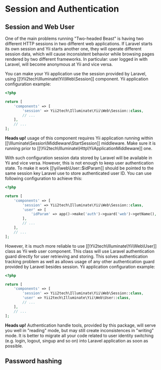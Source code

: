 Session and Authentication
==========================

Session and Web User <span id="session-and-web-user"></span>
--------------------

One of the main problems running "Two-headed Beast" is having two different HTTP sessions in two different
web applications. If Laravel starts its own session and Yii starts another one, they will operate different
session data, which will cause inconsistent behavior while browsing pages rendered by two different frameworks.
In particular: user logged in with Laravel, will become anonymous at Yii and vice versa.

You can make your Yii application use the session provided by Laravel, using [[\Yii2tech\Illuminate\Yii\Web\Session]] component.
Yii application configuration example:

```php
<?php

return [
    'components' => [
        'session' => Yii2tech\Illuminate\Yii\Web\Session::class,
        // ...
    ],
    // ...
];
```

**Heads up!** usage of this component requires Yii application running within [[\Illuminate\Session\Middleware\StartSession]] middleware.
Make sure it is running prior to [[\Yii2tech\Illuminate\Http\YiiApplicationMiddleware]] one.

With such configuration session data stored by Laravel will be available in Yii and vice versa.
However, this is not enough to keep user authentication state. To make it work [[\yii\web\User::$idParam]] should be
pointed to the same session key Laravel use to store authenticated user ID. You can use following configuration to
achieve this:

```php
<?php

return [
    'components' => [
        'session' => Yii2tech\Illuminate\Yii\Web\Session::class,
        'user' => [
            'idParam' => app()->make('auth')->guard('web')->getName(),
        ],
        // ...
    ],
    // ...
];
```

However, it is much more reliable to use [[\Yii2tech\Illuminate\Yii\Web\User]] class as Yii web user component.
This class will use Laravel authentication guard directly for user retrieving and storing. This solves authentication
tracking problem as well as allows usage of any other authentication guard provided by Laravel besides session.
Yii application configuration example:

```php
<?php

return [
    'components' => [
        'session' => Yii2tech\Illuminate\Yii\Web\Session::class,
        'user' => Yii2tech\Illuminate\Yii\Web\User::class,
        // ...
    ],
    // ...
];
```

**Heads up!** Authentication handle tools, provided by this package, will serve you well in "reading" mode,
but may still create inconsistences in "writing" mode. It is better to migrate all your code related to user
identity switching (e.g. login, logout, singup and so on) into Laravel application as soon as possible.


Password hashing <span id="password-hashing"></span>
----------------

